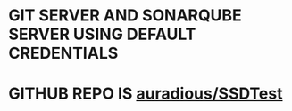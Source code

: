 # GIT SERVER AND SONARQUBE SERVER USING DEFAULT CREDENTIALS
# GITHUB REPO IS [auradious/SSDTest](https://github.com/auradious/SSD_Test)